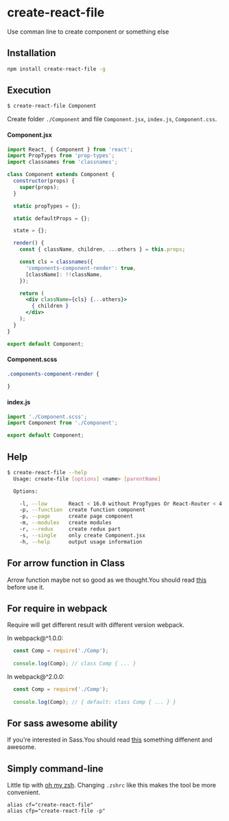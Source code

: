 # create-react-file
Use comman line to create component or something else

## Installation

```sh
npm install create-react-file -g
```

## Execution

```sh
$ create-react-file Component
```

Create folder `./Component` and file `Component.jsx`, `index.js`, `Component.css`.

#### Component.jsx

```jsx
import React, { Component } from 'react';
import PropTypes from 'prop-types';
import classnames from 'classnames';

class Component extends Component {
  constructor(props) {
    super(props);
  }

  static propTypes = {};

  static defaultProps = {};

  state = {};

  render() {
    const { className, children, ...others } = this.props;

    const cls = classnames({
      'components-component-render': true,
      [className]: !!className,
    });

    return (
      <div className={cls} {...others}>
        { children }
      </div>
    );
  }
}

export default Component;
```

#### Component.scss

```scss
.components-component-render {
  
}
```

#### index.js

```js
import './Component.scss';
import Component from './Component';

export default Component;
```

## Help

```sh
$ create-react-file --help
  Usage: create-file [options] <name> [parentName]

  Options:

    -l, --low       React < 16.0 without PropTypes Or React-Router < 4.0
    -p, --function  create function component
    -p, --page      create page component
    -m, --modules   create modules
    -r, --redux     create redux part
    -s, --single    only create Component.jsx
    -h, --help      output usage information
```

## For arrow function in Class

Arrow function maybe not so good as we thought.You should read [this](https://medium.com/@charpeni/arrow-functions-in-class-properties-might-not-be-as-great-as-we-think-3b3551c440b1) before use it.

## For require in webpack

Require will get different result with different version webpack.

In webpack@^1.0.0:

```js
  const Comp = require('./Comp');
  
  console.log(Comp); // class Comp { ... }
```

In webpack@^2.0.0:

```js
  const Comp = require('./Comp');
  
  console.log(Comp); // { default: class Comp { ... } }
```

## For sass awesome ability

If you're interested in Sass.You should read [this](https://gist.github.com/jslegers/9805919) something diffenent and awesome. 

## Simply command-line

Little tip with [oh my zsh](http://ohmyz.sh).
Changing `.zshrc` like this makes the tool be more convenient.

```
alias cf="create-react-file"
alias cfp="create-react-file -p"
```
